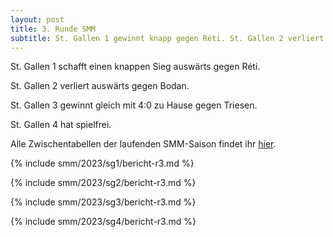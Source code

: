 ```yaml
---
layout: post
title: 3. Runde SMM
subtitle: St. Gallen 1 gewinnt knapp gegen Réti. St. Gallen 2 verliert gegen Bodan. St. Gallen 3 gewinnt 4:0.
---
```


St. Gallen 1 schafft einen knappen Sieg auswärts gegen Réti.

St. Gallen 2 verliert auswärts gegen Bodan.

St. Gallen 3 gewinnt gleich mit 4:0 zu Hause gegen Triesen.

St. Gallen 4 hat spielfrei.

Alle Zwischentabellen der laufenden SMM-Saison findet ihr [hier](/smm/2023/sg1).

{% include smm/2023/sg1/bericht-r3.md %}

{% include smm/2023/sg2/bericht-r3.md %}

{% include smm/2023/sg3/bericht-r3.md %}

{% include smm/2023/sg4/bericht-r3.md %}

<style>
table th, table td:nth-of-type(4) {
    white-space: nowrap;
}
</style>
